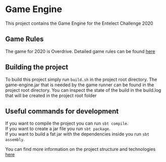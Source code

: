 # Game Engine

This project contains the Game Engine for the Entelect Challenge 2020

## Game Rules

The game for 2020 is Overdrive. Detailed game rules can be found [here](game-rules.md)

## Building the project
To build this project simply run `build.sh` in the project root directory.
The game-engine.jar that is needed by the game runner can be found in the project root directory.
You can inspect the state of the build in the build.log that will be created in the project root folder

## Useful commands for development
If you want to compile the project you can run ```sbt compile```.  
If you want to create a jar file you run ```sbt package```.  
If you want to build a fat jar with the dependencies inside you run ```sbt assembly```.

You can find more information on the project structure and technologies [here](technical.md)